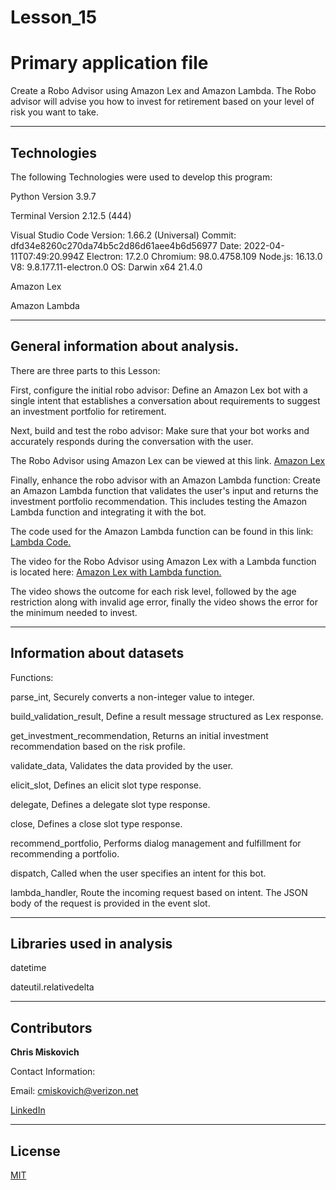 # Lesson_15
# Primary application file

Create a Robo Advisor using Amazon Lex and Amazon Lambda.  The Robo advisor will advise you how to invest for retirement based on your level of risk you want to take.


---

## Technologies

The following Technologies were used to develop this program:

Python 
    Version 3.9.7

Terminal
    Version 2.12.5 (444)

Visual Studio Code
    Version: 1.66.2 (Universal)
    Commit: dfd34e8260c270da74b5c2d86d61aee4b6d56977
    Date: 2022-04-11T07:49:20.994Z
    Electron: 17.2.0
    Chromium: 98.0.4758.109
    Node.js: 16.13.0
    V8: 9.8.177.11-electron.0
    OS: Darwin x64 21.4.0
    
Amazon Lex

Amazon Lambda
    


---

## General information about analysis.
There are three parts to this Lesson:

First, configure the initial robo advisor: Define an Amazon Lex bot with a single intent that establishes a conversation about requirements to suggest an investment portfolio for retirement.

Next, build and test the robo advisor: Make sure that your bot works and accurately responds during the conversation with the user.

The Robo Advisor using Amazon Lex can be viewed at this link. [Amazon Lex](https://youtu.be/9In63Aeqz7U)

Finally, enhance the robo advisor with an Amazon Lambda function: Create an Amazon Lambda function that validates the user's input and returns the investment portfolio recommendation. This includes testing the Amazon Lambda function and integrating it with the bot.

The code used for the Amazon Lambda function can be found in this link:
[Lambda Code.](/recommendPortfolio.py)


The video for the Robo Advisor using Amazon Lex with a Lambda function is located here:  [Amazon Lex with Lambda function.](https://youtu.be/L2iDKACYBhE)

The video shows the outcome for each risk level, followed by the age restriction along with invalid age error, finally the video shows the error for the minimum needed to invest.


---

## Information about datasets

Functions:

parse_int, Securely converts a non-integer value to integer.

build_validation_result, Define a result message structured as Lex response.

get_investment_recommendation, Returns an initial investment recommendation based on the risk profile.

validate_data,  Validates the data provided by the user.

elicit_slot, Defines an elicit slot type response.

delegate, Defines a delegate slot type response.

close, Defines a close slot type response.

recommend_portfolio,  Performs dialog management and fulfillment for recommending a portfolio.

dispatch, Called when the user specifies an intent for this bot.

lambda_handler, Route the incoming request based on intent.  The JSON body of the request is provided in the event slot.





---

## Libraries used in analysis

datetime

dateutil.relativedelta

---

## Contributors


**Chris Miskovich**

Contact Information:

Email: cmiskovich@verizon.net

[LinkedIn](https://www.linkedin.com/in/christopher-miskovich-9a61b0234/) 

---

## License

[MIT](/license.txt)
